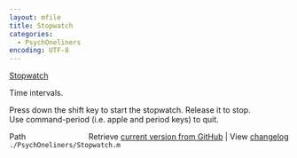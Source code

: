 ```yaml
---
layout: mfile
title: Stopwatch
categories:
  - PsychOneliners
encoding: UTF-8
---
```


[Stopwatch](/docs/Stopwatch)  

Time intervals.  

Press down the shift key to start the stopwatch.  Release it to stop.  
Use command-period (i.e. apple and period keys) to quit.  



<div class="code_header" style="text-align:right;">
  <span style="float:left;">Path&nbsp;&nbsp;</span> <span class="counter">Retrieve <a href=
  "https://raw.github.com/Psychtoolbox-3/Psychtoolbox-3/beta/./PsychOneliners/Stopwatch.m">current version from GitHub</a> | View <a href=
  "https://github.com/Psychtoolbox-3/Psychtoolbox-3/commits/beta/./PsychOneliners/Stopwatch.m">changelog</a></span>
</div>
<div class="code">
  <code>./PsychOneliners/Stopwatch.m</code>
</div>
